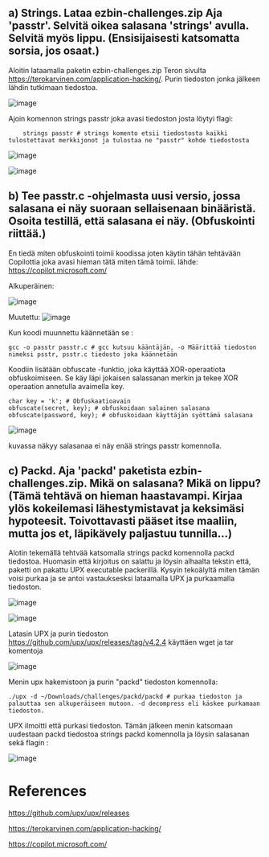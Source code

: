 ## a) Strings. Lataa ezbin-challenges.zip Aja 'passtr'. Selvitä oikea salasana 'strings' avulla. Selvitä myös lippu. (Ensisijaisesti katsomatta sorsia, jos osaat.)

Aloitin lataamalla paketin ezbin-challenges.zip Teron sivulta https://terokarvinen.com/application-hacking/. Purin tiedoston jonka jälkeen lähdin tutkimaan tiedostoa.


![image](https://github.com/user-attachments/assets/24560ff3-11e8-4910-b741-df3a93dd4ddb)

Ajoin komennon strings passtr joka avasi tiedoston josta löytyi flagi:

        strings passtr # strings komento etsii tiedostosta kaikki tulostettavat merkkijonot ja tulostaa ne "passtr" kohde tiedostosta


![image](https://github.com/user-attachments/assets/a73feb48-30fd-4179-994d-ea78b9e2c4db)




![image](https://github.com/user-attachments/assets/f69d8784-0602-42e0-bc1b-6bbc674068c3)




## b) Tee passtr.c -ohjelmasta uusi versio, jossa salasana ei näy suoraan sellaisenaan binääristä. Osoita testillä, että salasana ei näy. (Obfuskointi riittää.)

En tiedä miten obfuskointi toimii koodissa joten käytin tähän tehtävään Copilottia joka avasi hieman tätä miten tämä toimii.  lähde: https://copilot.microsoft.com/


Alkuperäinen: 

![image](https://github.com/user-attachments/assets/b809811e-af19-4bb9-ac40-8fe58534b9fa)

Muutettu:
![image](https://github.com/user-attachments/assets/2d1e4e5a-1c1f-4ec2-b5e8-1b4a0dd441be)

Kun koodi muunnettu käännetään se :

    gcc -o passtr passtr.c # gcc kutsuu kääntäjän, -o Määrittää tiedoston nimeksi psstr, psstr.c tiedosto joka käännetään

Koodiin lisätään obfuscate -funktio, joka käyttää XOR-operaatiota obfuskoimiseen. Se käy läpi jokaisen salassanan merkin ja tekee XOR operaation annetulla avaimella key.

    char key = 'k'; # Obfuskaatioavain
    obfuscate(secret, key); # obfuskoidaan salainen salasana
    obfuscate(password, key); # obfuskoidaan käyttäjän syöttämä salasana


![image](https://github.com/user-attachments/assets/b0cb274b-d7b8-4005-8a3e-ae11c02a1dcd)

kuvassa näkyy salasanaa ei näy enää strings passtr komennolla.





## c) Packd. Aja 'packd' paketista ezbin-challenges.zip. Mikä on salasana? Mikä on lippu? (Tämä tehtävä on hieman haastavampi. Kirjaa ylös kokeilemasi lähestymistavat ja keksimäsi hypoteesit. Toivottavasti pääset itse maaliin, mutta jos et, läpikävely paljastuu tunnilla...)

Alotin tekemällä tehtvää katsomalla strings packd komennolla packd tiedostoa. Huomasin että kirjoitus on salattu ja löysin alhaalta tekstin että, paketti on pakattu UPX executable packerillä. Kysyin tekoälyltä miten tämän voisi purkaa ja se antoi vastauksesksi lataamalla UPX ja purkaamalla tiedoston.

![image](https://github.com/user-attachments/assets/d04daaaa-9e91-4073-8f53-2b803a6ad241)

![image](https://github.com/user-attachments/assets/ba620831-8dbf-49be-babb-382e0dd218fc)

Latasin UPX ja purin tiedoston https://github.com/upx/upx/releases/tag/v4.2.4 käyttäen wget  ja tar komentoja

![image](https://github.com/user-attachments/assets/63f6cb6f-8ce1-48fa-8f64-d9f28dbcef37)

Menin upx hakemistoon ja purin "packd" tiedoston komennolla: 

    ./upx -d ~/Downloads/challenges/packd/packd # purkaa tiedoston ja palauttaa sen alkuperäiseen mutoon. -d decompress eli käskee purkamaan tiedoston.
    
UPX ilmoitti että purkasi tiedoston. Tämän jälkeen menin katsomaan uudestaan packd tiedostoa strings packd komennolla ja löysin salasanan sekä flagin :

![image](https://github.com/user-attachments/assets/34250a99-c751-4d23-9cb5-466e7fcc235a)


# References

https://github.com/upx/upx/releases

https://terokarvinen.com/application-hacking/

https://copilot.microsoft.com/
